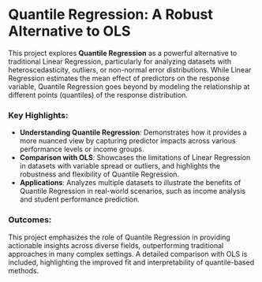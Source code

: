 # Quantile Regression: A Robust Alternative to OLS  

This project explores **Quantile Regression** as a powerful alternative to traditional Linear Regression, particularly for analyzing datasets with heteroscedasticity, outliers, or non-normal error distributions. While Linear Regression estimates the mean effect of predictors on the response variable, Quantile Regression goes beyond by modeling the relationship at different points (quantiles) of the response distribution.  

### Key Highlights:  
- **Understanding Quantile Regression**: Demonstrates how it provides a more nuanced view by capturing predictor impacts across various performance levels or income groups.  
- **Comparison with OLS**: Showcases the limitations of Linear Regression in datasets with variable spread or outliers, and highlights the robustness and flexibility of Quantile Regression.  
- **Applications**: Analyzes multiple datasets to illustrate the benefits of Quantile Regression in real-world scenarios, such as income analysis and student performance prediction.  

### Outcomes:  
This project emphasizes the role of Quantile Regression in providing actionable insights across diverse fields, outperforming traditional approaches in many complex settings. A detailed comparison with OLS is included, highlighting the improved fit and interpretability of quantile-based methods.  

